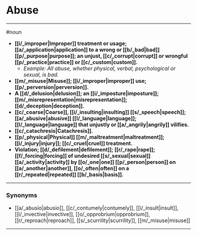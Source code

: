 # Abuse
---
#noun
- **[[i/_improper|Improper]] treatment or usage; [[a/_application|application]] to a wrong or [[b/_bad|bad]] [[p/_purpose|purpose]]; an unjust, [[c/_corrupt|corrupt]] or wrongful [[p/_practice|practice]] or [[c/_custom|custom]].**
	- _Example: All abuse, whether physical, verbal, psychological or sexual, is bad._
- **[[m/_misuse|Misuse]]; [[i/_improper|improper]] use; [[p/_perversion|perversion]].**
- **A [[d/_delusion|delusion]]; an [[i/_imposture|imposture]]; [[m/_misrepresentation|misrepresentation]]; [[d/_deception|deception]].**
- **[[c/_coarse|Coarse]], [[i/_insulting|insulting]] [[s/_speech|speech]]; [[a/_abusive|abusive]] [[l/_language|language]]; [[l/_language|language]] that unjustly or [[a/_angrily|angrily]] vilifies.**
- **[[c/_catachresis|Catachresis]].**
- **[[p/_physical|Physical]] [[m/_maltreatment|maltreatment]]; [[i/_injury|injury]]; [[c/_cruel|cruel]] treatment.**
- **Violation; [[d/_defilement|defilement]]; [[r/_rape|rape]]; [[f/_forcing|forcing]] of undesired [[s/_sexual|sexual]] [[a/_activity|activity]] by [[o/_one|one]] [[p/_person|person]] on [[a/_another|another]], [[o/_often|often]] on a [[r/_repeated|repeated]] [[b/_basis|basis]].**
---
### Synonyms
- [[a/_abusio|abusio]], [[c/_contumely|contumely]], [[i/_insult|insult]], [[i/_invective|invective]], [[o/_opprobrium|opprobrium]], [[r/_reproach|reproach]], [[s/_scurrility|scurrility]], [[m/_misuse|misuse]]
---
